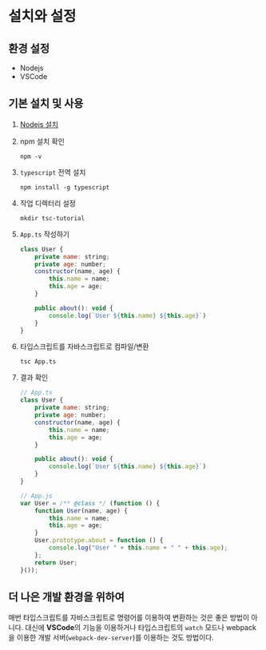 # 설치와 설정

## 환경 설정

- Nodejs
- VSCode

## 기본 설치 및 사용

1. [Nodejs 설치](https://nodejs.org/ko/)
2. npm 설치 확인

    ```
    npm -v
    ```
3. `typescript` 전역 설치

    ```
    npm install -g typescript
    ```

4. 작업 디렉터리 설정
    ```
    mkdir tsc-tutorial
    ```
5. `App.ts` 작성하기
    ```javascript
    class User {
        private name: string;
        private age: number;
        constructor(name, age) {
            this.name = name;
            this.age = age;
        }

        public about(): void {
            console.log(`User ${this.name} ${this.age}`)
        }
    }
    ```
6. 타입스크립트를 자바스크립트로 컴파일/변환

    ```
    tsc App.ts
    ```

7. 결과 확인

    ```javascript
    // App.ts
    class User {
        private name: string;
        private age: number;
        constructor(name, age) {
            this.name = name;
            this.age = age;
        }

        public about(): void {
            console.log(`User ${this.name} ${this.age}`)
        }
    }
    ```

    ```javascript
    // App.js
    var User = /** @class */ (function () {
        function User(name, age) {
            this.name = name;
            this.age = age;
        }
        User.prototype.about = function () {
            console.log("User " + this.name + " " + this.age);
        };
        return User;
    }());
    ```

## 더 나은 개발 환경을 위하여

매번 타입스크립트를 자바스크립트로 명령어를 이용하여 변환하는 것은 좋은 방법이 아니다. 대신에 **VSCode**의 기능을 이용하거나 타입스크립트의 `watch` 모드나 webpack을 이용한 개발 서버(`webpack-dev-server`)를 이용하는 것도 방법이다.